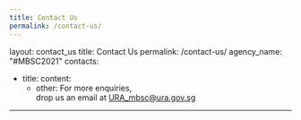```yaml
---
title: Contact Us
permalink: /contact-us/
---
```

layout: contact_us
title: Contact Us
permalink: /contact-us/
agency_name: "#MBSC2021"
contacts:
  - title: 
    content:
      - other: For more enquiries,<br> drop us an email at <a href="mailto:URA_mbsc@ura.gov.sg">URA_mbsc@ura.gov.sg</a> 

---

